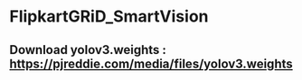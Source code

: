 # FlipkartGRiD_SmartVision
## Download yolov3.weights : https://pjreddie.com/media/files/yolov3.weights
